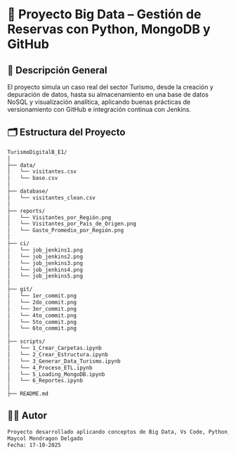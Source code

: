 # 🏦 Proyecto Big Data – Gestión de Reservas con Python, MongoDB y GitHub
## 📘 Descripción General

El proyecto simula un caso real del sector Turismo, desde la creación y depuración de datos, hasta su almacenamiento en una base de datos NoSQL y visualización analítica, aplicando buenas prácticas de versionamiento con GitHub e integración continua con Jenkins.

## 🗂️ Estructura del Proyecto

```bash
TurismoDigitalB_E1/
│
├── data/
│   └── visitantes.csv
│   └── base.csv
│
├── database/
│   └── visitantes_clean.csv
│
├── reports/
│   └── Visitantes_por_Región.png
│   └── Visitantes_por_País_de_Origen.png
│   └── Gasto_Promedio_por_Región.png
│
├── ci/
│   └── job_jenkins1.png
│   └── job_jenkins2.png
│   └── job_jenkins3.png
│   └── job_jenkins4.png
│   └── job_jenkins5.png
│
├── git/
│   └── 1er_commit.png
│   └── 2do_commit.png
│   └── 3er_commit.png
│   └── 4to_commit.png
│   └── 5to_commit.png
│   └── 6to_commit.png
│
├── scripts/
│   └── 1_Crear_Carpetas.ipynb
│   └── 2_Crear_Estructura.ipynb
│   └── 3_Generar_Data_Turismo.ipynb
│   └── 4_Proceso_ETL.ipynb
│   └── 5_Loading_MongoDB.ipynb
│   └── 6_Reportes.ipynb
│
├── README.md
```
## 👨‍🏫 Autor

```bash
Proyecto desarrollado aplicando conceptos de Big Data, Vs Code, Python, MongoDB y Jenkins.
Maycol Mondragon Delgado
Fecha: 17-10-2025
```
